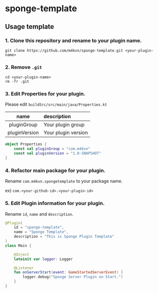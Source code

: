 # sponge-template

## Usage template

### 1. Clone this repository and rename to your plugin name.

```
git clone https://github.com/m4kvn/sponge-template.git <your-plugin-name>
```

### 2. Remove `.git`

```
cd <your-plugin-name>
rm -fr .git
```

### 3. Edit Properties for your plugin.

Please edit `buildSrc/src/main/java/Properties.kt`

| name | description |
| :--: | :---------- |
| pluginGroup | Your plugin group |
| pluginVersion | Your plugin version |

```Properties.kt
object Properties {
    const val pluginGroup = "com.m4kvn"
    const val pluginVersion = "1.0-SNAPSHOT"
}
```

### 4. Refactor main package for your plugin.

Rename `com.m4kvn.spongetemplate` to your package name.

ex) `com.<your-github-id>.<your-plugin-id>`

### 5. Edit Plugin information for your plugin.

Rename `id`, `name` and `description`.

```Main.kt
@Plugin(
    id = "sponge-template",
    name = "Sponge Template",
    description = "This is Sponge Plugin Template"
)
class Main {

    @Inject
    lateinit var logger: Logger

    @Listener
    fun onServerStart(event: GameStartedServerEvent) {
        logger.debug("Sponge Server Plugin on Start.")
    }
}
```

